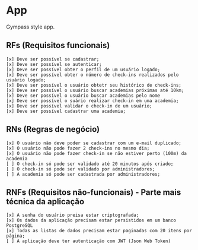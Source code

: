 # App

Gympass style app.

## RFs (Requisitos funcionais)

    [x] Deve ser possível se cadastrar;
    [x] Deve ser possível se autenticar;
    [x] Deve ser possível obter o perfil de um usuário logado;
    [x] Deve ser possível obter o número de check-ins realizados pelo usuário logado;
    [x] Deve ser possível o usuário obtetr seu histórico de check-ins;
    [x] Deve ser possível o usuário buscar academias próximas até 10km;
    [x] Deve ser possível o usuário buscar academias pelo nome
    [x] Deve ser possível o suário realizar check-in em uma academia;
    [x] Deve ser possível validar o check-in de um usuário;
    [x] Deve ser possível cadastrar uma academia;

## RNs (Regras de negócio)

    [x] O usuário não deve poder se cadastrar com um e-mail duplicado;
    [x] O usuário não pode fazer 2 check-ins no mesmo dia;
    [x] O usuário não pode fazer check-in se não estiver perto (100m) da academia
    [ ] O check-in só pode ser validado até 20 minutos após criado;
    [ ] O check-in só pode ser validado por administradores;
    [ ] A academia só pode ser cadastrada por administradores;

## RNFs (Requisitos não-funcionais) - Parte mais técnica da aplicação

    [x] A senha do usuário preisa estar criptografada;
    [x] Os dados da aplicação precisam estar persistidos em um banco PostgreSQL
    [x] Todas as listas de dados precisam estar paginadas com 20 itens por página;
    [ ] A aplicação deve ter autenticação com JWT (Json Web Token)
